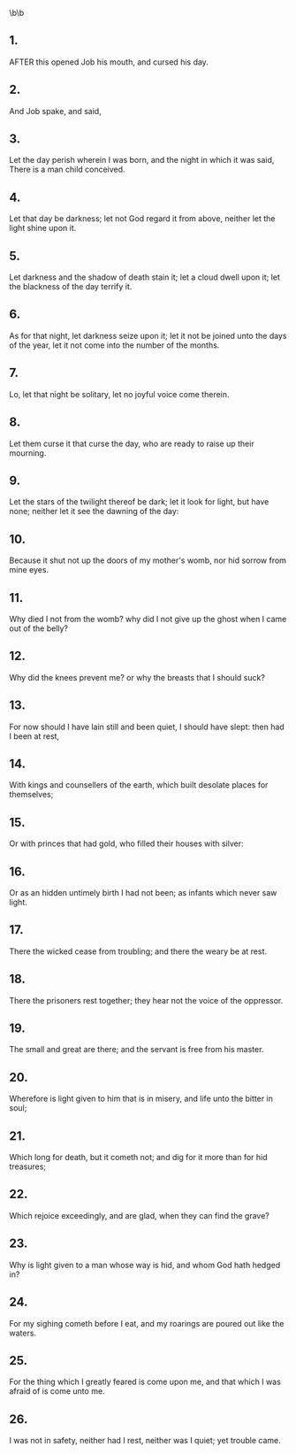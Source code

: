 \b\b
## 1.
AFTER this opened Job his mouth, and cursed his day.
## 2.
And Job spake, and said,
## 3.
Let the day perish wherein I was born, and the night in which it was said, There is a man child conceived.
## 4.
Let that day be darkness; let not God regard it from above, neither let the light shine upon it.
## 5.
Let darkness and the shadow of death stain it; let a cloud dwell upon it; let the blackness of the day terrify it.
## 6.
As for that night, let darkness seize upon it; let it not be joined unto the days of the year, let it not come into the number of the months.
## 7.
Lo, let that night be solitary, let no joyful voice come therein.
## 8.
Let them curse it that curse the day, who are ready to raise up their mourning.
## 9.
Let the stars of the twilight thereof be dark; let it look for light, but have none; neither let it see the dawning of the day:
## 10.
Because it shut not up the doors of my mother's womb, nor hid sorrow from mine eyes.
## 11.
Why died I not from the womb?  why did I not give up the ghost when I came out of the belly?
## 12.
Why did the knees prevent me?  or why the breasts that I should suck?
## 13.
For now should I have lain still and been quiet, I should have slept: then had I been at rest,
## 14.
With kings and counsellers of the earth, which built desolate places for themselves;
## 15.
Or with princes that had gold, who filled their houses with silver:
## 16.
Or as an hidden untimely birth I had not been; as infants which never saw light.
## 17.
There the wicked cease from troubling; and there the weary be at rest.
## 18.
There the prisoners rest together; they hear not the voice of the oppressor.
## 19.
The small and great are there; and the servant is free from his master.
## 20.
Wherefore is light given to him that is in misery, and life unto the bitter in soul;
## 21.
Which long for death, but it cometh not; and dig for it more than for hid treasures;
## 22.
Which rejoice exceedingly, and are glad, when they can find the grave?
## 23.
Why is light given to a man whose way is hid, and whom God hath hedged in?
## 24.
For my sighing cometh before I eat, and my roarings are poured out like the waters.
## 25.
For the thing which I greatly feared is come upon me, and that which I was afraid of is come unto me.
## 26.
I was not in safety, neither had I rest, neither was I quiet; yet trouble came.
